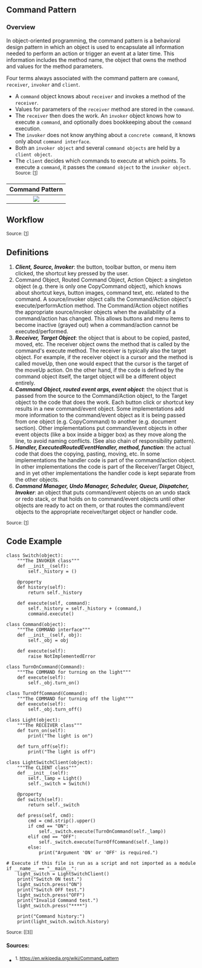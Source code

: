 ## Command Pattern

### Overview

In object-oriented programming, the command pattern is a behavioral design pattern in which an object is used to encapsulate all information needed to perform an action or trigger an event at a later time. This information includes the method name, the object that owns the method and values for the method parameters.

Four terms always associated with the command pattern are `command`, `receiver`, `invoker` and `client`. 

- A `command` object knows about `receiver` and invokes a method of the `receiver`. 
- Values for parameters of the `receiver` method are stored in the `command`. 
- The `receiver` then does the work. An `invoker` object knows how to execute a `command`, and optionally does bookkeeping about the `command` execution. 
- The `invoker` does not know anything about a `concrete command`, it knows only about `command interface`. 
- Both an `invoker object` and several `command objects` are held by a `client object`. 
- The `client` decides which commands to execute at which points. To execute a `command`, it passes the `command object` to the `invoker object`. <sup>Source: [[1]]</sup>



|             Command Pattern        | 
|:------------------------------:|
| ![](https://d3vv6lp55qjaqc.cloudfront.net/items/3D3j412h0t0g0N2P2p08/command_pattern.png?X-CloudApp-Visitor-Id=1094421) | 



## Workflow  


<sup>Source: [[1]]</sup>

## Definitions
1. ***Client, Source, Invoker***: the button, toolbar button, or menu item clicked, the shortcut key pressed by the user.
2. Command Object, Routed Command Object, Action Object: a singleton object (e.g. there is only one CopyCommand object), which knows about shortcut keys, button images, command text, etc. related to the command. A source/invoker object calls the Command/Action object's execute/performAction method. The Command/Action object notifies the appropriate source/invoker objects when the availability of a command/action has changed. This allows buttons and menu items to become inactive (grayed out) when a command/action cannot be executed/performed.
3. ***Receiver, Target Object***: the object that is about to be copied, pasted, moved, etc. The receiver object owns the method that is called by the command's execute method. The receiver is typically also the target object. For example, if the receiver object is a cursor and the method is called moveUp, then one would expect that the cursor is the target of the moveUp action. On the other hand, if the code is defined by the command object itself, the target object will be a different object entirely.
4. ***Command Object, routed event args, event object***: the object that is passed from the source to the Command/Action object, to the Target object to the code that does the work. Each button click or shortcut key results in a new command/event object. Some implementations add more information to the command/event object as it is being passed from one object (e.g. CopyCommand) to another (e.g. document section). Other implementations put command/event objects in other event objects (like a box inside a bigger box) as they move along the line, to avoid naming conflicts. (See also chain of responsibility pattern).
5. ***Handler, ExecutedRoutedEventHandler, method, function***: the actual code that does the copying, pasting, moving, etc. In some implementations the handler code is part of the command/action object. In other implementations the code is part of the Receiver/Target Object, and in yet other implementations the handler code is kept separate from the other objects.
6. ***Command Manager, Undo Manager, Scheduler, Queue, Dispatcher, Invoker***: an object that puts command/event objects on an undo stack or redo stack, or that holds on to command/event objects until other objects are ready to act on them, or that routes the command/event objects to the appropriate receiver/target object or handler code.

<sup>Source: [[1]]</sup>
## Code Example  

```
class Switch(object):
    """The INVOKER class"""
    def __init__(self):
        self._history = ()

    @property
    def history(self):
        return self._history

    def execute(self, command):
        self._history = self._history + (command,)
        command.execute()

class Command(object):
    """The COMMAND interface"""
    def __init__(self, obj):
        self._obj = obj

    def execute(self):
        raise NotImplementedError

class TurnOnCommand(Command):
    """The COMMAND for turning on the light"""
    def execute(self):
        self._obj.turn_on()

class TurnOffCommand(Command):
    """The COMMAND for turning off the light"""
    def execute(self):
        self._obj.turn_off()

class Light(object):
    """The RECEIVER class"""
    def turn_on(self):
        print("The light is on")

    def turn_off(self):
        print("The light is off")

class LightSwitchClient(object):
    """The CLIENT class"""
    def __init__(self):
        self._lamp = Light()
        self._switch = Switch()

    @property
    def switch(self):
        return self._switch

    def press(self, cmd):
        cmd = cmd.strip().upper()
        if cmd == "ON":
            self._switch.execute(TurnOnCommand(self._lamp))
        elif cmd == "OFF":
            self._switch.execute(TurnOffCommand(self._lamp))
        else:
            print("Argument 'ON' or 'OFF' is required.")

# Execute if this file is run as a script and not imported as a module
if __name__ == "__main__":
    light_switch = LightSwitchClient()
    print("Switch ON test.")
    light_switch.press("ON")
    print("Switch OFF test.")
    light_switch.press("OFF")
    print("Invalid Command test.")
    light_switch.press("****")

    print("Command history:")
    print(light_switch.switch.history)
```
<sup>Source: [[3]]</sup>

#### Sources:
- <sup>1. https://en.wikipedia.org/wiki/Command_pattern</sup>

[1]: https://en.wikipedia.org/wiki/Command_pattern


